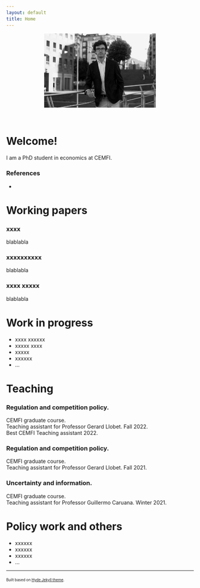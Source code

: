 ```yaml
---
layout: default
title: Home
---
```


<p align="center">
   <!--- <img width="300" height=auto src="/photos/PELLO (88).jpg"> ---> <!---  horizontal pic  --->
   <img width="300" height=auto src="/photos/PELLO (88) black_white.jpg"> <!---  horizontal pic, black and white  --->
   <!--- <img width="200" height=auto src="/photos/PELLO (53).jpg">  ---> <!---  vertical pic  --->
</p>

<!---  Blank lines  --->
<br/>

# Welcome!

I am a PhD student in economics at CEMFI.

### References

- 

# Working papers

### xxxx

blablabla

### xxxxxxxxxx

blablabla

### xxxx xxxxx

blablabla


# Work in progress
- xxxx xxxxxx
- xxxxx xxxx
- xxxxx 
- xxxxxx
- ...

# Teaching

### Regulation and competition policy. 
   CEMFI graduate course. <br />
   Teaching assistant for Professor Gerard Llobet. Fall 2022. <br />
   Best CEMFI Teaching assistant 2022. <br />

### Regulation and competition policy. 
CEMFI graduate course. <br />
Teaching assistant for Professor Gerard Llobet. Fall 2021. <br />

### Uncertainty and information. 
CEMFI graduate course. <br />
Teaching assistant for Professor Guillermo Caruana. Winter 2021. <br />


# Policy work and others
- xxxxxx
- xxxxxx
- xxxxxx
- ...


---
<sup><sub>Built based on [Hyde Jekyll theme](https://github.com/poole/hyde).<sub><sup>





